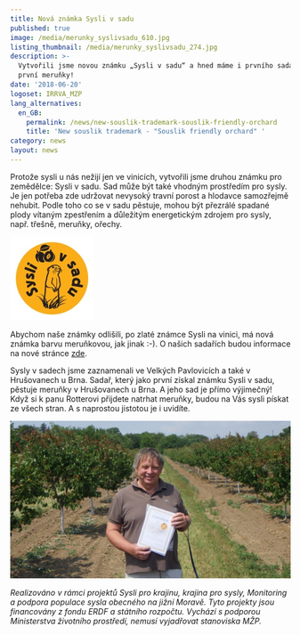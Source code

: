 ```yaml
---
title: Nová známka Sysli v sadu
published: true
image: /media/merunky_syslivsadu_610.jpg
listing_thumbnail: /media/merunky_syslivsadu_274.jpg
description: >-
  Vytvořili jsme novou známku „Sysli v sadu“ a hned máme i prvního sadaře a
  první meruňky!
date: '2018-06-20'
logoset: IRRVA_MZP
lang_alternatives:
  en_GB:
    permalink: /news/new-souslik-trademark-souslik-friendly-orchard
    title: 'New souslik trademark - "Souslik friendly orchard" '
category: news
layout: news
---
```

Protože sysli u nás nežijí jen ve vinicích, vytvořili jsme druhou známku pro zemědělce: Sysli v sadu. Sad může být také vhodným prostředím pro sysly. Je jen potřeba zde udržovat nevysoký travní porost a hlodavce samozřejmě nehubit. Podle toho co se v sadu pěstuje, mohou být přezrálé spadané plody vítaným zpestřením a důležitým energetickým zdrojem pro sysly, např. třešně, meruňky, ořechy.

![](/media/sysli-v-sadu_150.jpg)

Abychom naše známky odlišili, po zlaté známce Sysli na vinici, má nová známka barvu meruňkovou, jak jinak :-). O našich sadařích budou informace na nové stránce [zde](https://www.syslinavinici.cz/znamky/nasi-sadari).

Sysly v sadech jsme zaznamenali ve Velkých Pavlovicích a také v Hrušovanech u Brna. Sadař, který jako první získal známku Sysli v sadu, pěstuje meruňky v Hrušovanech u Brna. A jeho sad je přímo výjimečný! Když si k panu Rotterovi přijdete natrhat meruňky, budou na Vás sysli pískat ze všech stran. A s naprostou jistotou je i uvidíte.

![](/media/rimg0370.jpg)

_Realizováno v rámci projektů Sysli pro krajinu, krajina pro sysly, Monitoring a podpora populace sysla obecného na jižní Moravě. Tyto projekty jsou financovány z fondu ERDF a státního rozpočtu. Vychází s podporou Ministerstva životního prostředí, nemusí vyjadřovat stanoviska MŽP._
